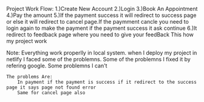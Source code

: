 Project Work Flow:
        1.)Create New Account
        2.)Login
        3.)Book An Appointment 
        4.)Pay the amount
        5.)If the payment success it will redirect to success page or else it will redirect to cancel page.If the paymment cancle you need to login again to make the payment
        if the payment success it ask continue 
        6.)It redirect to feedback page where you need to give your feedBack
              This how my project work

Note:
    Everything work properlly in local system. when I deploy my project in netlify I faced some of the problemns. Some of the problemns I fixed it by refering google. Some problemns I can't 

    The problems Are:
        In payment if the payment is success if it redirect to the success page it says page not found error
        Same for cancel page also

